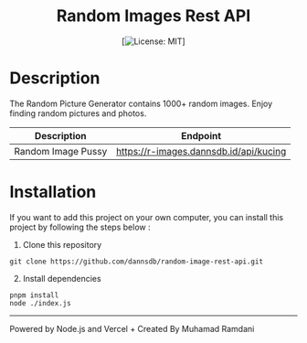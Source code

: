 <div align="center">
<h1>Random Images Rest API</h1>

[![License: MIT](https://img.shields.io/badge/License-MIT-yellow.svg)]
</div>

# Description
The Random Picture Generator contains 1000+ random images. Enjoy finding random pictures and photos.

| Description | Endpoint | 
|------------ | ---------|
| Random Image Pussy | https://r-images.dannsdb.id/api/kucing |

# Installation
If you want to add this project on your own computer, you can install this project by following the steps below :

1. Clone this repository
```
git clone https://github.com/dannsdb/random-image-rest-api.git
```
2. Install dependencies
```
pnpm install
node ./index.js
```

---
Powered by Node.js and Vercel + Created By Muhamad Ramdani
